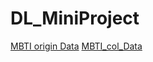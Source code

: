# DL_MiniProject

[MBTI origin Data](https://drive.google.com/file/d/1XCgBGmxSyg1Ee9_2I3qTvDgTnfHLymS3/view?usp=drive_link)
[MBTI_col_Data](https://drive.google.com/file/d/1HUIyMpWyG4Cg7smz_vSjfPIR5a3J_0uA/view?usp=drive_link)

